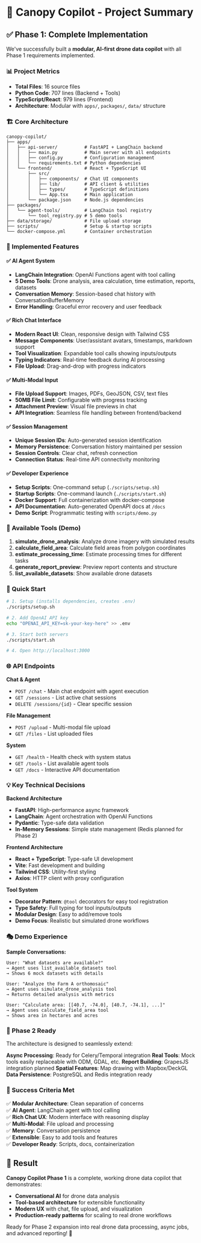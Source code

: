 # 🚁 Canopy Copilot - Project Summary

## ✅ Phase 1: Complete Implementation

We've successfully built a **modular, AI-first drone data copilot** with all Phase 1 requirements implemented.

### 📊 Project Metrics
- **Total Files**: 16 source files
- **Python Code**: 707 lines (Backend + Tools)
- **TypeScript/React**: 979 lines (Frontend)
- **Architecture**: Modular with `apps/`, `packages/`, `data/` structure

### 🏗️ Core Architecture

```
canopy-copilot/
├── apps/
│   ├── api-server/          # FastAPI + LangChain backend
│   │   ├── main.py          # Main server with all endpoints
│   │   ├── config.py        # Configuration management
│   │   └── requirements.txt # Python dependencies
│   └── frontend/            # React + TypeScript UI
│       ├── src/
│       │   ├── components/  # Chat UI components
│       │   ├── lib/         # API client & utilities
│       │   ├── types/       # TypeScript definitions
│       │   └── App.tsx      # Main application
│       └── package.json     # Node.js dependencies
├── packages/
│   └── agent-tools/         # LangChain tool registry
│       └── tool_registry.py # 5 demo tools
├── data/storage/            # File upload storage
├── scripts/                 # Setup & startup scripts
└── docker-compose.yml       # Container orchestration
```

### 🎯 Implemented Features

#### ✅ **AI Agent System**
- **LangChain Integration**: OpenAI Functions agent with tool calling
- **5 Demo Tools**: Drone analysis, area calculation, time estimation, reports, datasets
- **Conversation Memory**: Session-based chat history with ConversationBufferMemory
- **Error Handling**: Graceful error recovery and user feedback

#### ✅ **Rich Chat Interface**
- **Modern React UI**: Clean, responsive design with Tailwind CSS
- **Message Components**: User/assistant avatars, timestamps, markdown support
- **Tool Visualization**: Expandable tool calls showing inputs/outputs
- **Typing Indicators**: Real-time feedback during AI processing
- **File Upload**: Drag-and-drop with progress indicators

#### ✅ **Multi-Modal Input**
- **File Upload Support**: Images, PDFs, GeoJSON, CSV, text files
- **50MB File Limit**: Configurable with progress tracking
- **Attachment Preview**: Visual file previews in chat
- **API Integration**: Seamless file handling between frontend/backend

#### ✅ **Session Management**
- **Unique Session IDs**: Auto-generated session identification
- **Memory Persistence**: Conversation history maintained per session
- **Session Controls**: Clear chat, refresh connection
- **Connection Status**: Real-time API connectivity monitoring

#### ✅ **Developer Experience**
- **Setup Scripts**: One-command setup (`./scripts/setup.sh`)
- **Startup Scripts**: One-command launch (`./scripts/start.sh`)
- **Docker Support**: Full containerization with docker-compose
- **API Documentation**: Auto-generated OpenAPI docs at `/docs`
- **Demo Script**: Programmatic testing with `scripts/demo.py`

### 🔧 Available Tools (Demo)

1. **simulate_drone_analysis**: Analyze drone imagery with simulated results
2. **calculate_field_area**: Calculate field areas from polygon coordinates  
3. **estimate_processing_time**: Estimate processing times for different tasks
4. **generate_report_preview**: Preview report contents and structure
5. **list_available_datasets**: Show available drone datasets

### 🚀 Quick Start

```bash
# 1. Setup (installs dependencies, creates .env)
./scripts/setup.sh

# 2. Add OpenAI API key
echo "OPENAI_API_KEY=sk-your-key-here" >> .env

# 3. Start both servers
./scripts/start.sh

# 4. Open http://localhost:3000
```

### 🌐 API Endpoints

**Chat & Agent**
- `POST /chat` - Main chat endpoint with agent execution
- `GET /sessions` - List active chat sessions
- `DELETE /sessions/{id}` - Clear specific session

**File Management**  
- `POST /upload` - Multi-modal file upload
- `GET /files` - List uploaded files

**System**
- `GET /health` - Health check with system status
- `GET /tools` - List available agent tools
- `GET /docs` - Interactive API documentation

### 💡 Key Technical Decisions

**Backend Architecture**
- **FastAPI**: High-performance async framework
- **LangChain**: Agent orchestration with OpenAI Functions
- **Pydantic**: Type-safe data validation
- **In-Memory Sessions**: Simple state management (Redis planned for Phase 2)

**Frontend Architecture**
- **React + TypeScript**: Type-safe UI development
- **Vite**: Fast development and building
- **Tailwind CSS**: Utility-first styling
- **Axios**: HTTP client with proxy configuration

**Tool System**
- **Decorator Pattern**: `@tool` decorators for easy tool registration
- **Type Safety**: Full typing for tool inputs/outputs
- **Modular Design**: Easy to add/remove tools
- **Demo Focus**: Realistic but simulated drone workflows

### 🎭 Demo Experience

**Sample Conversations:**
```
User: "What datasets are available?"
→ Agent uses list_available_datasets tool
→ Shows 6 mock datasets with details

User: "Analyze the Farm A orthomosaic"  
→ Agent uses simulate_drone_analysis tool
→ Returns detailed analysis with metrics

User: "Calculate area: [[40.7, -74.0], [40.7, -74.1], ...]"
→ Agent uses calculate_field_area tool  
→ Shows area in hectares and acres
```

### 🔮 Phase 2 Ready

The architecture is designed to seamlessly extend:

**Async Processing**: Ready for Celery/Temporal integration
**Real Tools**: Mock tools easily replaceable with ODM, GDAL, etc.
**Report Building**: GrapesJS integration planned
**Spatial Features**: Map drawing with Mapbox/DeckGL
**Data Persistence**: PostgreSQL and Redis integration ready

### 🎯 Success Criteria Met

✅ **Modular Architecture**: Clean separation of concerns  
✅ **AI Agent**: LangChain agent with tool calling  
✅ **Rich Chat UX**: Modern interface with reasoning display  
✅ **Multi-Modal**: File upload and processing  
✅ **Memory**: Conversation persistence  
✅ **Extensible**: Easy to add tools and features  
✅ **Developer Ready**: Scripts, docs, containerization  

## 🏁 Result

**Canopy Copilot Phase 1** is a complete, working drone data copilot that demonstrates:

- **Conversational AI** for drone data analysis
- **Tool-based architecture** for extensible functionality  
- **Modern UX** with chat, file upload, and visualization
- **Production-ready patterns** for scaling to real drone workflows

Ready for Phase 2 expansion into real drone data processing, async jobs, and advanced reporting! 🚀